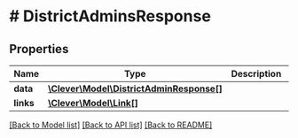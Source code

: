 # # DistrictAdminsResponse

## Properties

Name | Type | Description | Notes
------------ | ------------- | ------------- | -------------
**data** | [**\Clever\Model\DistrictAdminResponse[]**](DistrictAdminResponse.md) |  | [optional]
**links** | [**\Clever\Model\Link[]**](Link.md) |  | [optional]

[[Back to Model list]](../../README.md#models) [[Back to API list]](../../README.md#endpoints) [[Back to README]](../../README.md)
